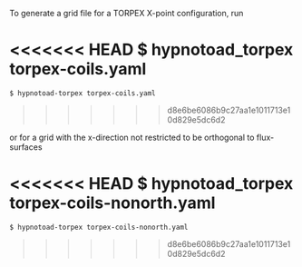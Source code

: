 To generate a grid file for a TORPEX X-point configuration, run

<<<<<<< HEAD
    $ hypnotoad_torpex torpex-coils.yaml
=======
    $ hypnotoad-torpex torpex-coils.yaml
>>>>>>> d8e6be6086b9c27aa1e1011713e10d829e5dc6d2

or for a grid with the x-direction not restricted to be orthogonal to
flux-surfaces

<<<<<<< HEAD
    $ hypnotoad_torpex torpex-coils-nonorth.yaml
=======
    $ hypnotoad-torpex torpex-coils-nonorth.yaml
>>>>>>> d8e6be6086b9c27aa1e1011713e10d829e5dc6d2

